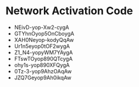 # Network Activation Code
* NEivD-yop-Xw2-cygA
* GTYhnOyop5OnCboygA
* XAH0Neyop-kodyQqAw
* Ur1n5eyop0tOF2wygA
* Z1_N4-yopyWM7YAygA
* FTswTOyop890QTcygA
* ohy1s-yop890XFQygA
* 0Tz-3-yop9AhzOAqAw
* JZQ7Geyop9Ah0ikqAw